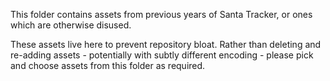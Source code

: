 This folder contains assets from previous years of Santa Tracker, or ones which are otherwise disused.

These assets live here to prevent repository bloat. Rather than deleting and re-adding assets - potentially with subtly different encoding - please pick and choose assets from this folder as required.
